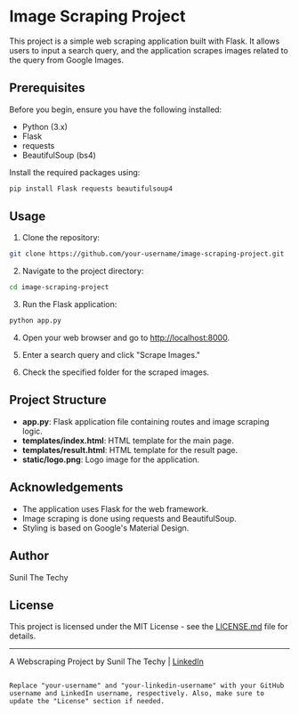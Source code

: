 
# Image Scraping Project

This project is a simple web scraping application built with Flask. It allows users to input a search query, and the application scrapes images related to the query from Google Images.

## Prerequisites

Before you begin, ensure you have the following installed:

- Python (3.x)
- Flask
- requests
- BeautifulSoup (bs4)

Install the required packages using:

```bash
pip install Flask requests beautifulsoup4
```

## Usage

1. Clone the repository:

```bash
git clone https://github.com/your-username/image-scraping-project.git
```

2. Navigate to the project directory:

```bash
cd image-scraping-project
```

3. Run the Flask application:

```bash
python app.py
```

4. Open your web browser and go to [http://localhost:8000](http://localhost:8000).

5. Enter a search query and click "Scrape Images."

6. Check the specified folder for the scraped images.

## Project Structure

- **app.py**: Flask application file containing routes and image scraping logic.
- **templates/index.html**: HTML template for the main page.
- **templates/result.html**: HTML template for the result page.
- **static/logo.png**: Logo image for the application.

## Acknowledgements

- The application uses Flask for the web framework.
- Image scraping is done using requests and BeautifulSoup.
- Styling is based on Google's Material Design.

## Author

Sunil The Techy

## License

This project is licensed under the MIT License - see the [LICENSE.md](LICENSE.md) file for details.

---

A Webscraping Project by Sunil The Techy | [LinkedIn](https://www.linkedin.com/in/your-linkedin-username/)
```

Replace "your-username" and "your-linkedin-username" with your GitHub username and LinkedIn username, respectively. Also, make sure to update the "License" section if needed.
